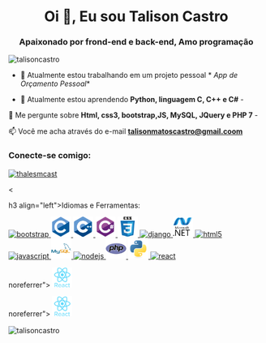 <h1 align="center">Oi 👋, Eu sou Talison Castro</h1>
<h3 align="center">Apaixonado por frond-end e back-end, Amo programação</h3>

<p align="left" > <img src="https://komarev.com/ghpvc/?username=talisoncastro&label=Profile%20views&color=0e75b6&style=flat" alt="talisoncastro" /> </p>

- 🔭 Atualmente estou trabalhando em um projeto pessoal * *App de Orçamento Pessoal**

- 🌱 Atualmente estou aprendendo **Python, linguagem C, C++ e C#** -

💬 Me pergunte sobre **Html, css3, bootstrap,JS, MySQL, JQuery e PHP 7** -

📫 Você me acha através do e-mail **talisonmatoscastro@gmail.coom**

<h3 align="left">Conecte-se comigo:</h3>
<p align="esquerda">
<a href="https://instagram.com/thalesmcast" target="blank"><img align="center" src="https://raw.githubusercontent.com/rahuldkjain/github-profile-readme-generator /master/src/images/icons/Social/instagram.svg" alt="thalesmcast" height="30" width="40" /></a> </p>
<

h3 align="left">Idiomas e Ferramentas:</h3>
<p align="left"> <a href="https://getbootstrap.com" target="_blank" rel="noreferrer"> <img src="https://raw.githubusercontent.com/devicons/devicon /master/icons/bootstrap/bootstrap-plain-wordmark.svg" alt="bootstrap" width="40" height="40"/> </a> <a href="https://www.cprogramming.com /" target="_blank" rel="noreferrer"> <img src="https://raw.githubusercontent.com/devicons/devicon/master/icons/c/c-original.svg" alt="c" largura ="40" height="40"/> </a> <a href="https://www.w3schools.com/cpp/" target="_blank" rel="noreferrer"> <img src="https://raw.githubusercontent.com/devicons/devicon/master/icons/cplusplus/cplusplus-original.svg" alt="cplusplus" width="40" height="40"/> </a > <a href="https://www.w3schools.com/cs/" target="_blank" rel="noreferrer"> <img src="https://raw.githubusercontent.com/devicons/devicon/master /icons/csharp/csharp-original.svg" alt="csharp" width="40" height="40"/> </a> <a href="https://www.w3schools.com/css/" target="_blank" rel="noreferrer"> <img src="https://raw.githubusercontent.com/devicons/devicon/master/icons/css3/css3-original-wordmark.svg" alt="css3" largura ="40"height="40"/> </a> <a href="https://www.djangoproject.com/" target="_blank" rel="noreferrer"> <img src="https://cdn.worldvectorlogo .com/logos/django.svg" alt="django" width="40" height="40"/> </a> <a href="https://dotnet.microsoft.com/" target="_blank " rel="noreferrer"> <img src="https://raw.githubusercontent.com/devicons/devicon/master/icons/dot-net/dot-net-original-wordmark.svg" alt="dotnet" largura ="40" height="40"/> </a> <a href="https://www.w3.org/html/" target="_blank" rel="noreferrer"> <img src="https ://raw.githubusercontent.com/devicons/devicon/master/icons/html5/html5-original-wordmark.svg" alt="html5" width="40" height="40"/> </a> <a href ="https://developer.mozilla.org/en-US/docs/Web/JavaScript" target="_blank" rel="noreferrer"> <img src="https://raw.githubusercontent.com/devicons/ devicon/master/icons/javascript/javascript-original.svg" alt="javascript" width="40" height="40"/> </a> <a href="https://www.mysql.com/ " target="_blank" rel="noreferrer"> <img src="https://raw.githubusercontent.com/devicons/devicon/master/icons/mysql/mysql-original-wordmark.svg" alt="mysql" largura="40" height="40"/> </a> <a href="https://nodejs.org" target="_blank" rel="noreferrer"> <img src="https://raw.githubusercontent. com/devicons/devicon/master/icons/nodejs/nodejs-original-wordmark.svg" alt="nodejs" width="40" height="40"/> </a> <a href="https:// www.php.net" target="_blank" rel="noreferrer"> <img src="https://raw.githubusercontent.com/devicons/devicon/master/icons/php/php-original.svg" alt= "php" width="40" height="40"/> </a> <a href="https://www.python.org" target="_blank" rel="noreferrer"> <img src="https://raw.githubusercontent.com/devicons/devicon/master/icons/python/python-original.svg" alt="python" width="40" height="40"/> </a > <a href="https://reactjs.org/" target="_blank" rel="noreferrer"> <img src="https://raw.githubusercontent.com/devicons/devicon/master/icons/react /react-original-wordmark.svg" alt="react" width="40" height="40"/> </a> </p>noreferrer"> <img src="https://raw.githubusercontent.com/devicons/devicon/master/icons/react/react-original-wordmark.svg" alt="react" width="40" height="40 "/> </a> </p>noreferrer"> <img src="https://raw.githubusercontent.com/devicons/devicon/master/icons/react/react-original-wordmark.svg" alt="react" width="40" height="40 "/> </a> </p>

<p><img align="center" src="https://github-readme-stats.vercel.app/api/top-langs?username=talisoncastro&show_icons=true&locale=en&layout=compact" alt="talisoncastro" /> </p>
